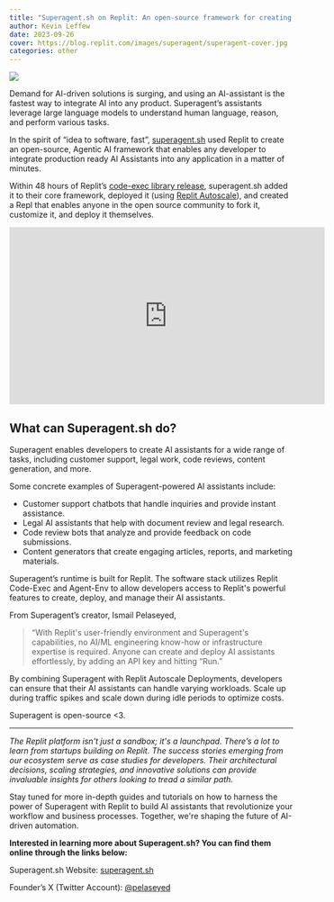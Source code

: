 ```yaml
---
title: "Superagent.sh on Replit: An open-source framework for creating AI-assistants"
author: Kevin Leffew
date: 2023-09-26
cover: https://blog.replit.com/images/superagent/superagent-cover.jpg
categories: other
---
```


![](https://blog.replit.com/images/superagent/superagent-cover.jpg)

Demand for AI-driven solutions is surging, and using an AI-assistant is the fastest way to integrate AI into any product. Superagent’s assistants leverage large language models to understand human language, reason, and perform various tasks.

In the spirit of “idea to software, fast”, [superagent.sh](https://www.superagent.sh/) used Replit to create an open-source, Agentic AI framework that enables any developer to integrate production ready AI Assistants into any application in a matter of minutes.

Within 48 hours of Replit’s [code-exec library release](https://blog.replit.com/ai-agents-code-execution), superagent.sh added it to their core framework, deployed it (using [Replit Autoscale](https://blog.replit.com/autoscale)), and created a Repl that enables anyone in the open source community to fork it, customize it, and deploy it themselves.

<div style="text-align: center;"><iframe width="560" height="315" src="https://www.youtube.com/embed/_NasF6dFtSg?si=hiBjlJXuH12N87w9" title="YouTube video player" frameborder="0" allow="accelerometer; autoplay; clipboard-write; encrypted-media; gyroscope; picture-in-picture; web-share" allowfullscreen></iframe></div>

## What can Superagent.sh do?

Superagent enables developers to create AI assistants for a wide range of tasks, including customer support, legal work, code reviews, content generation, and more.

Some concrete examples of Superagent-powered AI assistants include:
- Customer support chatbots that handle inquiries and provide instant assistance.
- Legal AI assistants that help with document review and legal research.
- Code review bots that analyze and provide feedback on code submissions.
- Content generators that create engaging articles, reports, and marketing materials.

Superagent’s runtime is built for Replit. The software stack utilizes Replit Code-Exec and Agent-Env to allow developers access to Replit's powerful features to create, deploy, and manage their AI assistants.

From Superagent’s creator, Ismail Pelaseyed,

> “With Replit's user-friendly environment and Superagent's capabilities, no AI/ML engineering know-how or infrastructure expertise is required. Anyone can create and deploy AI assistants effortlessly, by adding an API key and hitting “Run.”

By combining Superagent with Replit Autoscale Deployments, developers can ensure that their AI assistants can handle varying workloads. Scale up during traffic spikes and scale down during idle periods to optimize costs.

Superagent is open-source <3.

_________________

_The Replit platform isn't just a sandbox; it's a launchpad. There’s a lot to learn from startups building on Replit.  The success stories emerging from our ecosystem serve as case studies for developers. Their architectural decisions, scaling strategies, and innovative solutions can provide invaluable insights for others looking to tread a similar path._

Stay tuned for more in-depth guides and tutorials on how to harness the power of Superagent with Replit to build AI assistants that revolutionize your workflow and business processes. Together, we're shaping the future of AI-driven automation.

**Interested in learning more about Superagent.sh?  You can find them online through the links below:**

Superagent.sh Website: [superagent.sh](https://www.superagent.sh/)

Founder’s X (Twitter Account): [@pelaseyed](https://twitter.com/pelaseyed)
